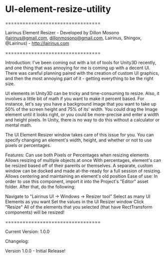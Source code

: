 # UI-element-resize-utility
=================================

Lairinus Element Resizer
    - Developed by Dillon Mosono (lairinus@gmail.com, dillonmosono@gmail.com, Lairinus, Shingox, @Lairinus)
	- http://lairinus.com

=================================

Introduction:
I've been coming out with a lot of tools for Unity3D recently, and one thing that was annoying for me is coming up with a decent UI. There was careful planning paired with the creation of custom UI graphics, and then the most annoying part of it - getting everything to be the right size.

UI elements in Unity3D can be tricky and time-consuming to resize. Also, it involves a little bit of math if you want to make it percent based. For instance, let's say you have a background image that you want to take up 50% of the screen height and 75% of its' width. You could drag the Image element until it looks right, or you could be more-precise and enter a width and height pixels. In Unity, there is no way to do this without a calculator or mental math.

The UI Element Resizer window takes care of this issue for you. You can specify changing an element's width, height, and whether or not to use pixels or percentages.

Features:
Can use both Pixels or Percentages when resizing elements
Allows resizing of multiple objects at once
With percentages, element's can be resized based off of their parents or themselves.
A separate, custom window can be docked and made at-the-ready for a full session of resizing.
Allows centering and maintaining an element's old position
Ease of use:
In order to use this component, import it into the Project's "Editor" asset folder. After that, do the following:

Navigate to "Lairinus UI -> Windows -> Resizer tool"
Select as many UI Elements as you want
Set the values in the UI Resizer window
Click "Resize"
All of the elements that you selected (that have RectTransform components) will be resized!

=================================

Current Version: 1.0.0

Changelog:

Version 1.0.0 - Initial Release!
